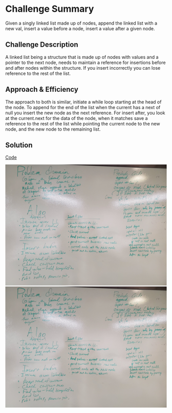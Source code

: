 # Challenge Summary
Given a singly linked list made up of nodes, append the linked list with a new val, insert a value before a node, insert a value after a given node. 

## Challenge Description
A linked list being a structure that is made up of nodes with values and a pointer to the next node, needs to maintain a reference for insertions before and after nodes within the structure. If you insert incorrectly you can lose reference to the rest of the list. 

## Approach & Efficiency
The approach to both is similar, initiate a while loop starting at the head of the node. To append for the end of the list when the current has a next of null you insert the new node as the next reference. For insert after, you look at the current.next for the data of the node, when it matches save a reference to the rest of the list while pointing the current node to the new node, and the new node to the remaining list.

## Solution
[Code](https://github.com/GoldBeardSea/data-structures-and-algorithms/tree/master/401Challenges/src/main/java/Challenges/linkedlist)

![alt text](https://raw.githubusercontent.com/GoldBeardSea/data-structures-and-algorithms/master/assets/llinsertions.jpg "White Board")
![alt text](https://raw.githubusercontent.com/GoldBeardSea/data-structures-and-algorithms/master/assets/llinsertions.jpg "White Board 2")


